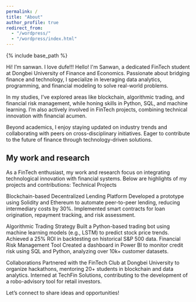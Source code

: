 ```yaml
---
permalink: /
title: "About"
author_profile: true
redirect_from: 
  - "/wordpress/"
  - "/wordpress/index.html"
---
```


{% include base_path %}

Hi! I’m sanwan. I love dufe!!!
Hello! I'm Sanwan, a dedicated FinTech student at Dongbei University of Finance and Economics. Passionate about bridging finance and technology, I specialize in leveraging data analytics, programming, and financial modeling to solve real-world problems.

In my studies, I’ve explored areas like blockchain, algorithmic trading, and financial risk management, while honing skills in Python, SQL, and machine learning. I’m also actively involved in FinTech projects, combining technical innovation with financial acumen.

Beyond academics, I enjoy staying updated on industry trends and collaborating with peers on cross-disciplinary initiatives. Eager to contribute to the future of finance through technology-driven solutions.

## My work and research
As a FinTech enthusiast, my work and research focus on integrating technological innovation with financial systems. Below are highlights of my projects and contributions:
Technical Projects

Blockchain-based Decentralized Lending Platform
Developed a prototype using Solidity and Ethereum to automate peer-to-peer lending, reducing intermediary costs by 30%.
Implemented smart contracts for loan origination, repayment tracking, and risk assessment.

Algorithmic Trading Strategy
Built a Python-based trading bot using machine learning models (e.g., LSTM) to predict stock price trends.
Achieved a 25% ROI in backtesting on historical S&P 500 data.
Financial Risk Management Tool
Created a dashboard in Power BI to monitor credit risk using SQL and Python, analyzing over 10k+ customer datasets.

Collaborations
Partnered with the FinTech Club at Dongbei University to organize hackathons, mentoring 20+ students in blockchain and data analytics.
Interned at TechFin Solutions, contributing to the development of a robo-advisory tool for retail investors.

Let’s connect to share ideas and opportunities! 
